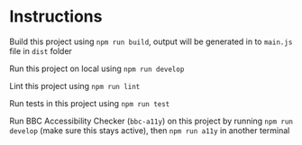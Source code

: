 # Instructions

Build this project using `npm run build`, output will be generated in to `main.js` file in `dist` folder

Run this project on local using `npm run develop`

Lint this project using `npm run lint`

Run tests in this project using `npm run test`

Run BBC Accessibility Checker (`bbc-a11y`) on this project by running `npm run develop` (make sure this stays active), then `npm run a11y` in another terminal
